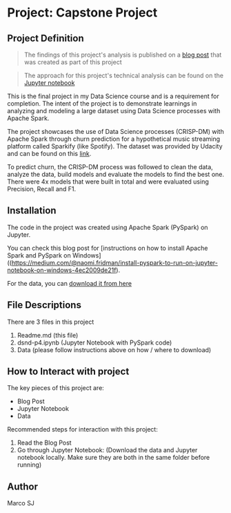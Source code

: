 # Project: Capstone Project

## Project Definition
>The findings of this project's analysis is published on a [blog post](https://medium.com/@student.msj.5/how-to-predict-churn-and-retain-customers-962c7766c48f) that was created as part of this project

>The approach for this project's technical analysis can be found on the [Jupyter notebook](https://github.com/marq-oh/dsnd-p4/blob/master/dsnd-p4.ipynb)

This is the final project in my Data Science course and is a requirement for completion. The intent of the project is to demonstrate learnings in analyzing and modeling a large dataset using Data Science processes with Apache Spark. 

The project showcases the use of Data Science processes (CRISP-DM) with Apache Spark through churn prediction for a hypothetical music streaming platform called Sparkify (like Spotify). The dataset was provided by Udacity and can be found on this [link](https://video.udacity-data.com/topher/2018/December/5c1d6681_medium-sparkify-event-data/medium-sparkify-event-data.json).

To predict churn, the CRISP-DM process was followed to clean the data, analyze the data, build models and evaluate the models to find the best one. There were 4x models that were built in total and were evaluated using Precision, Recall and F1.

## Installation
The code in the project was created using Apache Spark (PySpark) on Jupyter.

You can check this blog post for [instructions on how to install Apache Spark and PySpark on Windows]((https://medium.com/@naomi.fridman/install-pyspark-to-run-on-jupyter-notebook-on-windows-4ec2009de21f).

For the data, you can [download it from here](https://video.udacity-data.com/topher/2018/December/5c1d6681_medium-sparkify-event-data/medium-sparkify-event-data.json)

## File Descriptions
There are 3 files in this project
1. Readme.md (this file)
2. dsnd-p4.ipynb (Jupyter Notebook with PySpark code)
3. Data (please follow instructions above on how / where to download)

## How to Interact with project
The key pieces of this project are:
* Blog Post
* Jupyter Notebook
* Data

Recommended steps for interaction with this project:
1. Read the Blog Post
2. Go through Jupyter Notebook: (Download the data and Jupyter notebook locally. Make sure they are both in the same folder before running)

## Author

Marco SJ
